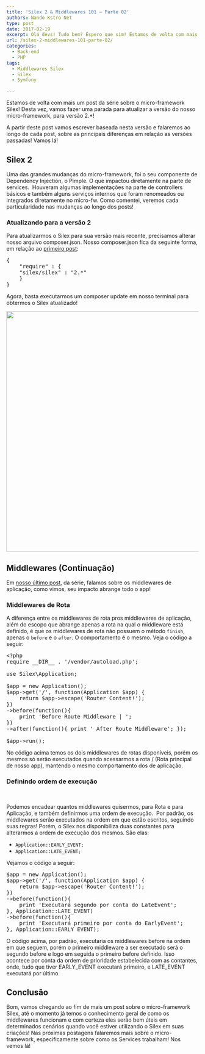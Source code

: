 ```yaml
---
title: 'Silex 2 & Middlewares 101 – Parte 02'
authors: Nando Kstro Net
type: post
date: 2017-02-19
excerpt: Olá devs! Tudo bem? Espero que sim! Estamos de volta com mais um post da série sobre o micro-framework Silex! Desta vez, vamos fazer uma parada para atualizar a versão do nosso micro-framework, para versão 2.*!
url: /silex-2-middlewares-101-parte-02/
categories:
  - Back-end
  - PHP
tags:
  - Middlewares Silex
  - Silex
  - Symfony

---
```

Estamos de volta com mais um post da série sobre o micro-framework Silex! Desta vez, vamos fazer uma parada para atualizar a versão do nosso micro-framework, para versão 2.*!

A partir deste post vamos escrever baseada nesta versão e falaremos ao longo de cada post, sobre as principais diferenças em relação as versões passadas! Vamos lá!

## Silex 2

Uma das grandes mudanças do micro-framework, foi o seu componente de Dependency Injection, o Pimple. O que impactou diretamente na parte de services.  Houveram algumas implementações na parte de controllers básicos e também alguns serviços internos que foram renomeados ou integrados diretamente no micro-fw. Como comentei, veremos cada particularidade nas mudanças ao longo dos posts!

### Atualizando para a versão 2

Para atualizarmos o Silex para sua versão mais recente, precisamos alterar nosso arquivo composer.json. Nosso composer.json fica da seguinte forma, em relação ao <a href="https://tableless.com.br/conhecendo-e-instalando-o-silex/" target="_blank">primeiro post</a>:

<pre class="lang-json">{
    "require" : {
    "silex/silex" : "2.*"
    }
}
</pre>

Agora, basta executarmos um composer update em nosso terminal para obtermos o Silex atualizado!

<img class="size-full wp-image-57045 aligncenter" src="https://diegoeis.github.io/tableless-static-images/2017/01/Screen-Shot-2017-01-23-at-13.36.09.png" alt="" width="582" height="631" />

## Middlewares (Continuação)

Em <a href="https://tableless.com.br/silex-middlewares-101-parte-1/" target="_blank">nosso último post</a>, da série, falamos sobre os middlewares de aplicação, como vimos, seu impacto abrange todo o app!

### Middlewares de Rota

A diferença entre os middlewares de rota pros middlewares de aplicação, além do escopo que abrange apenas a rota na qual o middleware está definido, é que os middlewares de rota não possuem o método `finish`, apenas o `before` e o `after`. O comportamento é o mesmo. Veja o código a seguir:

<pre class="lang-php">&lt;?php
require __DIR__ . '/vendor/autoload.php';

use Silex\Application;

$app = new Application();
$app-&gt;get('/', function(Application $app) {
    return $app-&gt;escape('Router Content!');
})
-&gt;before(function(){
    print 'Before Route Middleware | ';
})
-&gt;after(function(){ print ' After Route Middleware'; }); 

$app-&gt;run();</pre>

No código acima temos os dois middlewares de rotas disponíveis, porém os mesmos só serão executados quando acessarmos a rota / (Rota principal de nosso app), mantendo o mesmo comportamento dos de aplicação.

### Definindo ordem de execução

&nbsp;

Podemos encadear quantos middlewares quisermos, para Rota e para Aplicação, e também definirmos uma ordem de execução.  Por padrão, os middlewares serão executados na ordem em que estão escritos, seguindo suas regras! Porém, o Silex nos disponibiliza duas constantes para alterarmos a ordem de execução dos mesmos. São elas:

  * `Application::EARLY_EVENT;`
  * `Application::LATE_EVENT;`

Vejamos o código a seguir:

<pre class="lang-php">$app = new Application();
$app-&gt;get('/', function(Application $app) {
    return $app-&gt;escape('Router Content!');
})
-&gt;before(function(){
    print 'Executará segundo por conta do LateEvent';
}, Application::LATE_EVENT)
-&gt;before(function(){ 
    print 'Executará primeiro por conta do EarlyEvent'; 
}, Application::EARLY_EVENT); 
</pre>

O código acima, por padrão, executaria os middlewares before na ordem em que seguem, porém o primeiro middleware a ser executado será o segundo before e logo em seguida o primeiro before definido. Isso acontece por conta da ordem de prioridade estabelecida com as contantes, onde, tudo que tiver EARLY\_EVENT executará primeiro, e LATE\_EVENT executará por último.

## Conclusão

Bom, vamos chegando ao fim de mais um post sobre o micro-framework Silex, até o momento já temos o conhecimento geral de como os middlewares funcionam e com certeza eles serão bem úteis em determinados cenários quando você estiver utilizando o Silex em suas criações! Nas próximas postagens falaremos mais sobre o micro-framework, especificamente sobre como os Services trabalham! Nos vemos lá!